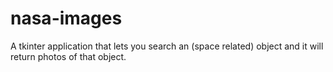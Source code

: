 # nasa-images
A tkinter application that lets you search an (space related) object and it will return photos of that object.
